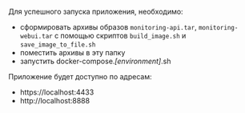 Для успешного запуска приложения, необходимо:
- сформировать архивы образов `monitoring-api.tar`, `monitoring-webui.tar` с помощью скриптов `build_image.sh` и `save_image_to_file.sh`
- поместить архивы в эту папку
- запустить docker-compose.*[environment]*.sh

Приложение будет доступно по адресам:
- https://localhost:4433
- http://localhost:8888
